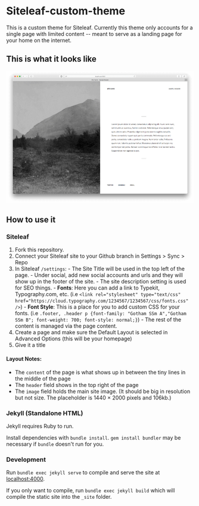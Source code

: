 # Siteleaf-custom-theme
This is a custom theme for Siteleaf. Currently this theme only accounts for a single page with limited content -- meant to serve as a landing page for your home on the internet.

## This is what it looks like
![alt text](screenshot.png)

## How to use it
### Siteleaf


  1. Fork this repository.
  2. Connect your Siteleaf site to your Github branch in Settings > Sync > Repo
  3. In Siteleaf `/settings`:
    - The Site Title will be used in the top left of the page.
    - Under social, add new social accounts and urls and they will show up in the footer of the site.
    - The site description setting is used for SEO things.
    - **Fonts**: Here you can add a link to Typekit, Typography.com, etc. (i.e `<link rel="stylesheet" type="text/css" href="https://cloud.typography.com/1234567/1234567/css/fonts.css" />`)
    - **Font Style**: This is a place for you to add custom CSS for your fonts. (i.e `.footer, .header p {font-family: "Gotham SSm A","Gotham SSm B"; font-weight: 700; font-style: normal;}`)
    - The rest of the content is managed via the page content.
  4. Create a page and make sure the Default Layout is selected in Advanced Options (this will be your homepage)
  5. Give it a title

#### Layout Notes:

  - The `content` of the page is what shows up in between the tiny lines in the middle of the page
  - The `header` field shows in the top right of the page
  - The `image` field holds the main site image. (It should be big in resolution but not size. The placeholder is 1440 × 2000 pixels and 106kb.)

### Jekyll (Standalone HTML)

Jekyll requires Ruby to run.

Install dependencies with `bundle install`. `gem install bundler` may be necessary if `bundle` doesn't run for you.

### Development

Run `bundle exec jekyll serve` to compile and serve the site at [localhost:4000](http://localhost:4000).

If you only want to compile, run `bundle exec jekyll build` which will compile the static site into the `_site` folder.
